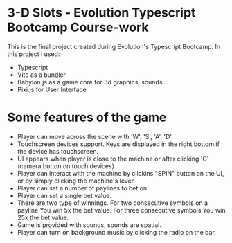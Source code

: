 
# 3-D Slots - Evolution Typescript Bootcamp Course-work

This is the final project created during Evolution's Typescript Bootcamp. In this project i used:
- Typescript
- Vite as a bundler
- Babylon.js as a game core for 3d graphics, sounds
- Pixi.js for User Interface

# Some features of the game
- Player can move across the scene with 'W', 'S', 'A', 'D'.
- Touchscreen devices support. Keys are displayed in the right bottom if the device has touchscreen.
- UI appears when player is close to the machine or after clicking 'C' (camera button on touch devices)
- Player can interact with the machine by clickins "SPIN" button on the UI, or by simply clicking the machine's lever.
- Player can set a number of paylines to bet on.
- Player can set a single bet value.
- There are two type of winnings. For two consecutive symbols on a payline You win 5x the bet value. For three consecutive symbols You win 25x the bet value. 
- Game is provided with sounds, sounds are spatial.
- Player can turn on background music by clicking the radio on the bar.

